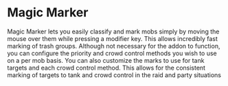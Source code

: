 # Magic Marker

Magic Marker lets you easily classify and mark mobs simply by moving the mouse over them while pressing a modifier key. This allows incredibly fast marking of trash groups. Although not necessary for the addon to function, you can configure the priority and crowd control methods you wish to use on a per mob basis. You can also customize the marks to use for tank targets and each crowd control method. This allows for the consistent marking of targets to tank and crowd control in the raid and party situations
